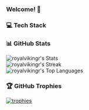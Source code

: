 ### Welcome! 👋

### 💻 Tech Stack

### 📊 GitHub Stats

![royalvikingr's Stats](https://github-readme-stats.vercel.app/api?username=royalvikingr&theme=chartreuse-dark&show_icons=true&hide_border=true&count_private=true)  
![royalvikingr's Streak](https://github-readme-streak-stats.herokuapp.com/?user=royalvikingr&theme=chartreuse-dark&hide_border=true)  
![royalvikingr's Top Languages](https://github-readme-stats.vercel.app/api/top-langs/?username=royalvikingr&theme=chartreuse-dark&show_icons=true&hide_border=true&layout=compact)

### 🏆 GitHub Trophies

[![trophies](https://github-profile-trophy.vercel.app/?username=royalvikingr&theme=matrix&rank=SECRET,SSS,SS,S,AAA,AA,A,B,C&margin-w=15&no-frame=true)](https://github.com/royalvikingr/github-profile-trophy)

<!--
### Hi there 👋


**royalvikingr/royalvikingr** is a ✨ _special_ ✨ repository because its `README.md` (this file) appears on your GitHub profile.

Here are some ideas to get you started:

- 🔭 I’m currently working on ...
- 🌱 I’m currently learning ...
- 👯 I’m looking to collaborate on ...
- 🤔 I’m looking for help with ...
- 💬 Ask me about ...
- 📫 How to reach me: ...
- 😄 Pronouns: ...
- ⚡ Fun fact: ...
-->
